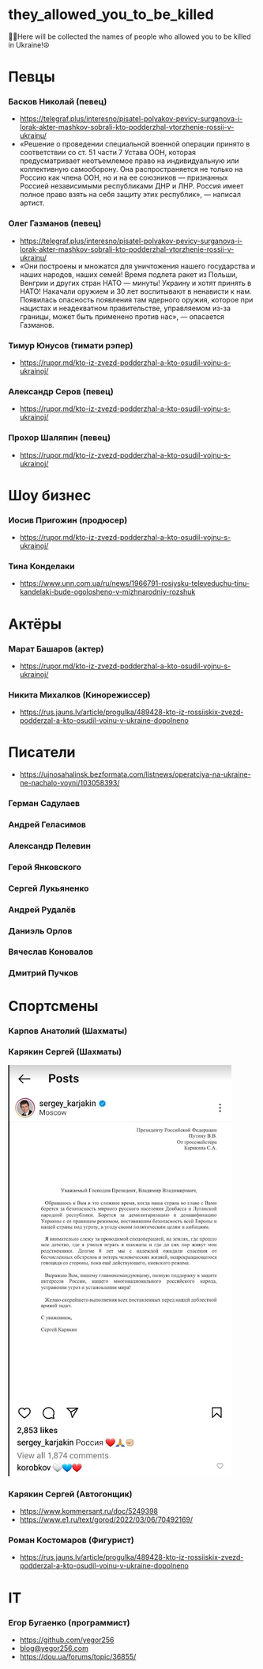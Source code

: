 # they_allowed_you_to_be_killed
💙💛Here will be collected the names of people who allowed you to be killed in Ukraine!☮

# Певцы

### Басков Николай (певец)

* https://telegraf.plus/interesno/pisatel-polyakov-pevicy-surganova-i-lorak-akter-mashkov-sobrali-kto-podderzhal-vtorzhenie-rossii-v-ukrainu/
* «Решение о проведении специальной военной операции принято в соответствии со ст. 51 части 7 Устава ООН, которая предусматривает неотъемлемое право на индивидуальную или коллективную самооборону. Она распространяется не только на Россию как члена ООН, но и на ее союзников — признанных Россией независимыми республиками ДНР и ЛНР. Россия имеет полное право взять на себя защиту этих республик», — написал артист.

### Олег Газманов (певец)

* https://telegraf.plus/interesno/pisatel-polyakov-pevicy-surganova-i-lorak-akter-mashkov-sobrali-kto-podderzhal-vtorzhenie-rossii-v-ukrainu/
* «Они построены и множатся для уничтожения нашего государства и наших народов, наших семей! Время подлета ракет из Польши, Венгрии и других стран НАТО — минуты! Украину и хотят принять в НАТО! Накачали оружием и 30 лет воспитывают в ненависти к нам. Появилась опасность появления там ядерного оружия, которое при нацистах и неадекватном правительстве, управляемом из-за границы, может быть применено против нас», — опасается Газманов.

### Тимур Юнусов (тимати рэпер)

* https://rupor.md/kto-iz-zvezd-podderzhal-a-kto-osudil-vojnu-s-ukrainoj/

### Александр Серов (певец)

* https://rupor.md/kto-iz-zvezd-podderzhal-a-kto-osudil-vojnu-s-ukrainoj/

### Прохор Шаляпин (певец)

* https://rupor.md/kto-iz-zvezd-podderzhal-a-kto-osudil-vojnu-s-ukrainoj/

# Шоу бизнес

### Иосив Пригожин (продюсер)

* https://rupor.md/kto-iz-zvezd-podderzhal-a-kto-osudil-vojnu-s-ukrainoj/

### Тина Конделаки
* https://www.unn.com.ua/ru/news/1966791-rosiysku-televeduchu-tinu-kandelaki-bude-ogolosheno-v-mizhnarodniy-rozshuk

# Актёры

### Марат Башаров (актер)

* https://rupor.md/kto-iz-zvezd-podderzhal-a-kto-osudil-vojnu-s-ukrainoj/

### Никита Михалков (Кинорежиссер)

* https://rus.jauns.lv/article/progulka/489428-kto-iz-rossiiskix-zvezd-podderzal-a-kto-osudil-voinu-v-ukraine-dopolneno



# Писатели

* https://ujnosahalinsk.bezformata.com/listnews/operatciya-na-ukraine-ne-nachalo-voyni/103058393/

### Герман Садулаев
### Андрей Геласимов
### Александр Пелевин
### Герой Янковского
### Сергей Лукьяненко
### Андрей Рудалёв
### Даниэль Орлов
### Вячеслав Коновалов

### Дмитрий Пучков

# Спортсмены

### Карпов Анатолий (Шахматы)
### Карякин Сергей (Шахматы)
![Инстаграм пост Карякина, который был удален](img/sports/karjakin.png)

### Карякин Сергей (Автогонщик)
* https://www.kommersant.ru/doc/5249398
* https://www.e1.ru/text/gorod/2022/03/06/70492169/

### Роман Костомаров (Фигурист)
* https://rus.jauns.lv/article/progulka/489428-kto-iz-rossiiskix-zvezd-podderzal-a-kto-osudil-voinu-v-ukraine-dopolneno

# IT

### Егор Бугаенко (программист)

* https://github.com/yegor256
* blog@yegor256.com
* https://dou.ua/forums/topic/36855/


